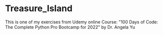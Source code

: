 # Treasure_Island
 This is one of my exercises from Udemy online Course: "100 Days of Code: The Complete Python Pro Bootcamp for 2022" by Dr. Angela Yu
